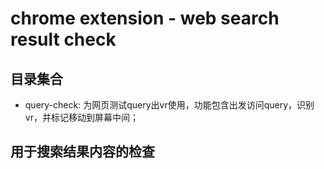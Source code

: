 # chrome extension - web search result check

## 目录集合

- query-check: 为网页测试query出vr使用，功能包含出发访问query，识别vr，并标记移动到屏幕中间；

## 用于搜索结果内容的检查